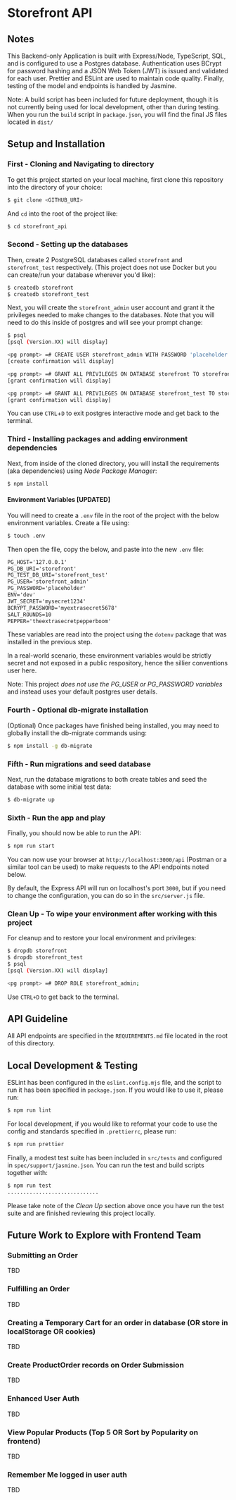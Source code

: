 # Storefront API

## Notes

This Backend-only Application is built with Express/Node, TypeScript, SQL, and is configured to use a Postgres database. Authentication uses BCrypt for password hashing and a JSON Web Token (JWT) is issued and validated for each user. Prettier and ESLint are used to maintain code quality. Finally, testing of the model and endpoints is handled by Jasmine.

Note: A build script has been included for future deployment, though it is not currently being used for local development, other than during testing. When you run the `build` script in `package.json`, you will find the final JS files located in `dist/`

## Setup and Installation

### First - Cloning and Navigating to directory

To get this project started on your local machine, first clone this repository into the directory of your choice:

``` bash
$ git clone <GITHUB_URI>
```

And `cd` into the root of the project like:

``` bash
$ cd storefront_api
```

### Second - Setting up the databases

Then, create 2 PostgreSQL databases called `storefront` and `storefront_test` respectively. (This project does not use Docker but you can create/run your database wherever you'd like):

``` bash
$ createdb storefront
$ createdb storefront_test
```

Next, you will create the `storefront_admin` user account and grant it the privileges needed to make changes to the databases. Note that you will need to do this inside of postgres and will see your prompt change:

``` bash
$ psql
[psql (Version.XX) will display]

<pg prompt> =# CREATE USER storefront_admin WITH PASSWORD 'placeholder' SUPERUSER;
[create confirmation will display]

<pg prompt> =# GRANT ALL PRIVILEGES ON DATABASE storefront TO storefront_admin;
[grant confirmation will display]

<pg prompt> =# GRANT ALL PRIVILEGES ON DATABASE storefront_test TO storefront_admin;
[grant confirmation will display]
```

You can use `CTRL`+`D` to exit postgres interactive mode and get back to the terminal.

### Third - Installing packages and adding environment dependencies

Next, from inside of the cloned directory, you will install the requirements (aka dependencies) using _Node Package Manager_:

``` bash
$ npm install
```

#### **Environment Variables [UPDATED]**

You will need to create a `.env` file in the root of the project with the below environment variables. Create a file using:

```bash
$ touch .env
```

Then open the file, copy the below, and paste into the new `.env` file:

``` txt
PG_HOST='127.0.0.1'
PG_DB_URI='storefront'
PG_TEST_DB_URI='storefront_test'
PG_USER='storefront_admin'
PG_PASSWORD='placeholder'
ENV='dev'
JWT_SECRET='mysecret1234'
BCRYPT_PASSWORD='myextrasecret5678'
SALT_ROUNDS=10
PEPPER='theextrasecretpepperboom'
```

These variables are read into the project using the `dotenv` package that was installed in the previous step.

In a real-world scenario, these environment variables would be strictly secret and not exposed in a public respository, hence the sillier conventions user here.

Note: This project _does not use the PG_USER or PG_PASSWORD variables_ and instead uses your default postgres user details.

### Fourth - Optional db-migrate installation

(Optional) Once packages have finished being installed, you may need to globally install the db-migrate commands using:

``` bash
$ npm install -g db-migrate
```

### Fifth - Run migrations and seed database

Next, run the database migrations to both create tables and seed the database with some initial test data:

``` bash
$ db-migrate up
```

### Sixth - Run the app and play

Finally, you should now be able to run the API:

``` bash
$ npm run start
```

You can now use your browser at `http://localhost:3000/api` (Postman or a similar tool can be used) to make requests to the API endpoints noted below.

By default, the Express API will run on localhost's port `3000`, but if you need to change the configuration, you can do so in the `src/server.js` file.

### Clean Up - To wipe your environment after working with this project

For cleanup and to restore your local environment and privileges:

``` bash
$ dropdb storefront
$ dropdb storefront_test
$ psql
[psql (Version.XX) will display]

<pg prompt> =# DROP ROLE storefront_admin;
```

Use `CTRL+D` to get back to the terminal.

## API Guideline

All API endpoints are specified in the `REQUIREMENTS.md` file located in the root of this directory.

## Local Development & Testing

ESLint has been configured in the `eslint.config.mjs` file, and the script to run it has been specified in `package.json`. If you would like to use it, please run:

``` bash
$ npm run lint
```

For local development, if you would like to reformat your code to use the config and standards specified in `.prettierrc`, please run:

``` bash
$ npm run prettier
```

Finally, a modest test suite has been included in `src/tests` and configured in `spec/support/jasmine.json`. You can run the test and build scripts together with:

``` bash
$ npm run test
.............................
```

Please take note of the _Clean Up_ section above once you have run the test suite and are finished reviewing this project locally.

## Future Work to Explore with Frontend Team

### Submitting an Order

TBD

### Fulfilling an Order

TBD

### Creating a Temporary Cart for an order in database (OR store in localStorage OR cookies)

TBD

### Create ProductOrder records on Order Submission

TBD

### Enhanced User Auth

TBD

### View Popular Products (Top 5 OR Sort by Popularity on frontend)

TBD

### Remember Me logged in user auth

TBD
